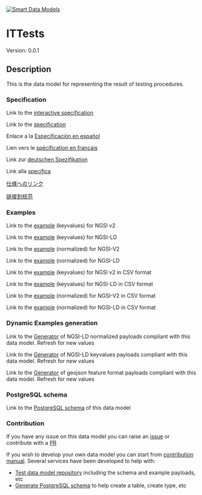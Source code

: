 [![Smart Data Models](https://smartdatamodels.org/wp-content/uploads/2022/01/SmartDataModels_logo.png "Logo")](https://smartdatamodels.org)
# ITTests
Version: 0.0.1

## Description 

This is the data model for representing the result of testing procedures.
### Specification

Link to the [interactive specification](https://swagger.lab.fiware.org/?url=https://smart-data-models.github.io/dataModel.IT/ITTests/swagger.yaml)

Link to the [specification](https://github.com/smart-data-models/dataModel.IT/blob/master/ITTests/doc/spec.md)

Enlace a la [Especificación en español](https://github.com/smart-data-models/dataModel.IT/blob/master/ITTests/doc/spec_ES.md)

Lien vers le [spécification en français](https://github.com/smart-data-models/dataModel.IT/blob/master/ITTests/doc/spec_FR.md)

Link zur [deutschen Spezifikation](https://github.com/smart-data-models/dataModel.IT/blob/master/ITTests/doc/spec_DE.md)

Link alla [specifica](https://github.com/smart-data-models/dataModel.IT/blob/master/ITTests/doc/spec_IT.md)

[仕様へのリンク](https://github.com/smart-data-models/dataModel.IT/blob/master/ITTests/doc/spec_JA.md)

[链接到规范](https://github.com/smart-data-models/dataModel.IT/blob/master/ITTests/doc/spec_ZH.md)
### Examples

Link to the [example](https://smart-data-models.github.io/dataModel.IT/ITTests/examples/example.json) (keyvalues) for NGSI v2

Link to the [example](https://smart-data-models.github.io/dataModel.IT/ITTests/examples/example.jsonld) (keyvalues) for NGSI-LD

Link to the [example](https://smart-data-models.github.io/dataModel.IT/ITTests/examples/example-normalized.json) (normalized) for NGSI-V2

Link to the [example](https://smart-data-models.github.io/dataModel.IT/ITTests/examples/example-normalized.jsonld) (normalized) for NGSI-LD

Link to the [example](https://github.com/smart-data-models/dataModel.IT/blob/master/ITTests/examples/example.json.csv) (keyvalues) for NGSI v2 in CSV format

Link to the [example](https://github.com/smart-data-models/dataModel.IT/blob/master/ITTests/examples/example.jsonld.csv) (keyvalues) for NGSI-LD in CSV format

Link to the [example](https://github.com/smart-data-models/dataModel.IT/blob/master/ITTests/examples/example-normalized.json.csv) (normalized) for NGSI-V2 in CSV format

Link to the [example](https://github.com/smart-data-models/dataModel.IT/blob/master/ITTests/examples/example-normalized.jsonld.csv) (normalized) for NGSI-LD in CSV format
### Dynamic Examples generation

Link to the [Generator](https://smartdatamodels.org/extra/ngsi-ld_generator.php?schemaUrl=https://raw.githubusercontent.com/smart-data-models/dataModel.IT/master/ITTests/schema.json&email=info@smartdatamodels.org) of NGSI-LD normalized payloads compliant with this data model. Refresh for new values

Link to the [Generator](https://smartdatamodels.org/extra/ngsi-ld_generator_keyvalues.php?schemaUrl=https://raw.githubusercontent.com/smart-data-models/dataModel.IT/master/ITTests/schema.json&email=info@smartdatamodels.org) of NGSI-LD keyvalues payloads compliant with this data model. Refresh for new values

Link to the [Generator](https://smartdatamodels.org/extra/geojson_features_generator.php?schemaUrl=https://raw.githubusercontent.com/smart-data-models/dataModel.IT/master/ITTests/schema.json&email=info@smartdatamodels.org) of geojson feature format payloads compliant with this data model. Refresh for new values
### PostgreSQL schema

Link to the [PostgreSQL schema](https://github.com/smart-data-models/dataModel.IT/blob/master/ITTests/schema.sql) of this data model
### Contribution

 If you have any issue on this data model you can raise an [issue](https://github.com/smart-data-models/dataModel.IT/issues)  or contribute with a [PR](https://github.com/smart-data-models/dataModel.IT/pulls)

 If you wish to develop your own data model you can start from [contribution manual](https://bit.ly/contribution_manual). Several services have been developed to help with: 
 - [Test data model repository](https://smartdatamodels.org/index.php/data-models-contribution-api/) including the schema and example payloads, etc
 - [Generate PostgreSQL schema](https://smartdatamodels.org/index.php/sql-service/) to help create a table, create type, etc